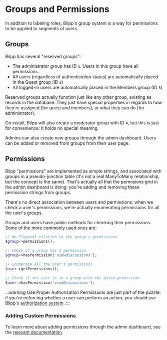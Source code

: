# Groups and Permissions

In addition to labeling roles, Bilpp's group system is a way for permissions to be applied to segments of users.

## Groups

Bilpp has several "reserved groups":

- The administrator group has ID `1`. Users in this group have all permissions.
- All users (regardless of authentication status) are automatically placed in the Guest group (ID `2`)
- All logged-in users are automatically placed in the Members group (ID `3`)

Reserved groups actually function just like any other group, existing as records in the database. They just have special properties in regards to how they're assigned (for guest and members), or what they can do (for administrator).

On install, Bilpp will also create a moderator group with ID `4`, but this is just for convenience: it holds no special meaning.

Admins can also create new groups through the admin dashboard. Users can be added or removed from groups from their user page.

## Permissions

Bilpp "permissions" are implemented as simple strings, and associated with groups in a pseudo-junction table (it's not a real ManyToMany relationship, but the concept is the same).
That's actually all that the permisions grid in the admin dashboard is doing: you're adding and removing these permission strings from groups.

There's no direct association between users and permissions: when we check a user's permissions, we're actually enumerating permissions for all the user's groups.

Groups and users have public methods for checking their permissions. Some of the more commonly used ones are:

```php
// An Eloquent relation to the group's permissions
$group->permissions();

// Check if a group has a permission
$group->hasPermission('viewDiscussions');

// Enumerate all the user's permissions
$user->getPermissions();

// Check if the user is in a group with the given permission
$user->hasPermission('viewDiscussions');
```

:::warning Use Proper Authorization
Permissions are just part of the puzzle: if you're enforcing whether a user can perform an action, you should use Bilpp's [authorization system](authorization.md).
:::

### Adding Custom Permissions

To learn more about adding permissions through the admin dashboard, see the [relevant documentation](admin.md).
